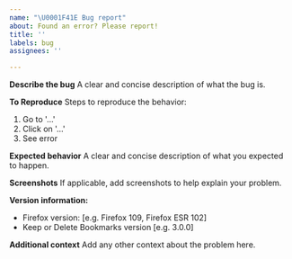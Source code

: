 ```yaml
---
name: "\U0001F41E Bug report"
about: Found an error? Please report!
title: ''
labels: bug
assignees: ''

---
```


**Describe the bug**
A clear and concise description of what the bug is.

**To Reproduce**
Steps to reproduce the behavior:
1. Go to '…'
2. Click on '…'
3. See error

**Expected behavior**
A clear and concise description of what you expected to happen.

**Screenshots**
If applicable, add screenshots to help explain your problem.

**Version information:**
 - Firefox version: [e.g. Firefox 109, Firefox ESR 102]
 - Keep or Delete Bookmarks version [e.g. 3.0.0]

**Additional context**
Add any other context about the problem here.
